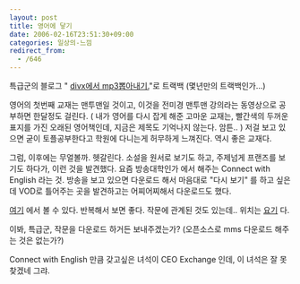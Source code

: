 ```yaml
---
layout: post
title: 영어에 닿기
date: 2006-02-16T23:51:30+09:00
categories: 일상의-느낌
redirect_from:
  - /646
---
```


특급군의 블로그 " <a href="http://ganadist.mizi.com/~ganadist/blog/index.php?pl=8" target=bb>divx에서 mp3뽑아내기.</a>"로 트랙백 (몇년만의 트랙백인가...)

영어의 첫번째 교재는 맨투맨일 것이고, 이것을 전미경 맨투맨 강의라는 동영상으로 공부하면 한달정도 걸린다. ( 내가 영어를 다시 잡게 해준 고마운 교재는, 빨간색의 두꺼운 표지를 가진 오래된 영어책인데, 지금은 제목도 기억나지 않는다. 암튼.. ) 저걸 보고 있으면 굳이 토플공부한다고 학원에 다니는게 허무하게 느껴진다. 역시 좋은 교재다.

그럼, 이후에는 무얼볼까. 헷갈린다. 소설을 원서로 보기도 하고, 주제넘게 프랜즈를 보기도 하다가, 이런 것을 발견했다. 요즘 방송대학인가 에서 해주는 Connect with English 라는 것. 방송을 보고 있으면 다운로드 해서 마음대로 "다시 보기" 를 하고 싶은데 VOD로 틀어주는 곳을 발견하고는 어찌어찌해서 다운로드도 했다.

<a href=http://www.learner.org/resources/series71.html target=bb>여기</a> 에서 볼 수 있다. 반복해서 보면 좋다. 작문에 관계된 것도 있는데.. 위치는 <a href=http://www.learner.org/resources/series128.html target=bb>요기</a> 다.

이봐, 특급군, 작문을 다운로드 하거든 보내주겠는가? (오픈소스로 mms 다운로드 해주는 것은 없는가?)

Connect with English 만큼 갖고싶은 녀석이 CEO Exchange 인데, 이 녀석은 잘 못찾겠네 그랴.
